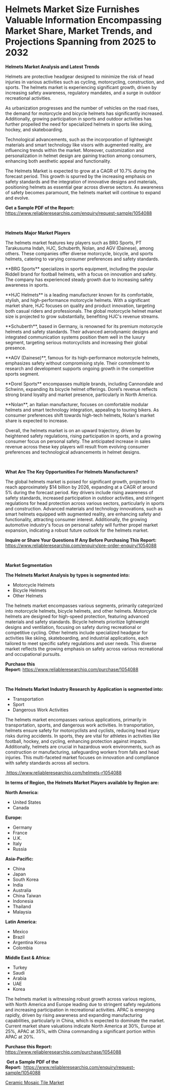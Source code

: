 <p><h1>Helmets Market Size Furnishes Valuable Information Encompassing Market Share, Market Trends, and Projections Spanning from 2025 to 2032</h1></p><p><strong>Helmets Market Analysis and Latest Trends</strong></p>
<p><p>Helmets are protective headgear designed to minimize the risk of head injuries in various activities such as cycling, motorcycling, construction, and sports. The helmets market is experiencing significant growth, driven by increasing safety awareness, regulatory mandates, and a surge in outdoor recreational activities.</p><p>As urbanization progresses and the number of vehicles on the road rises, the demand for motorcycle and bicycle helmets has significantly increased. Additionally, growing participation in sports and outdoor activities has further propelled the need for specialized helmets in sports like skiing, hockey, and skateboarding. </p><p>Technological advancements, such as the incorporation of lightweight materials and smart technology like visors with augmented reality, are influencing trends within the market. Moreover, customization and personalization in helmet design are gaining traction among consumers, enhancing both aesthetic appeal and functionality.</p><p>The Helmets Market is expected to grow at a CAGR of 10.7% during the forecast period. This growth is spurred by the increasing emphasis on safety standards and the integration of innovative designs and materials, positioning helmets as essential gear across diverse sectors. As awareness of safety becomes paramount, the helmets market will continue to expand and evolve.</p></p>
<p><strong>Get a Sample PDF of the Report:&nbsp;</strong> <a href="https://www.reliableresearchiq.com/enquiry/request-sample/1054088?utm_campaign=2224&utm_medium=2&utm_source=Github&utm_content=ia&utm_term=06022025&utm_id=helmets">https://www.reliableresearchiq.com/enquiry/request-sample/1054088</a></p>
<p>&nbsp;</p>
<p><strong>Helmets Major Market Players</strong></p>
<p><p>The helmets market features key players such as BRG Sports, PT Tarakusuma Indah, HJC, Schuberth, Nolan, and AGV (Dainese), among others. These companies offer diverse motorcycle, bicycle, and sports helmets, catering to varying consumer preferences and safety standards.</p><p>**BRG Sports** specializes in sports equipment, including the popular Riddell brand for football helmets, with a focus on innovation and safety. The company has experienced steady growth due to increasing safety awareness in sports.</p><p>**HJC Helmets** is a leading manufacturer known for its comfortable, stylish, and high-performance motorcycle helmets. With a significant market share, HJC focuses on quality and product innovation, targeting both casual riders and professionals. The global motorcycle helmet market size is projected to grow substantially, benefiting HJC's revenue streams.</p><p>**Schuberth**, based in Germany, is renowned for its premium motorcycle helmets and safety standards. Their advanced aerodynamic designs and integrated communication systems position them well in the luxury segment, targeting serious motorcyclists and increasing their global presence.</p><p>**AGV (Dainese)**, famous for its high-performance motorcycle helmets, emphasizes safety without compromising style. Their commitment to research and development supports ongoing growth in the competitive sports segment.</p><p>**Dorel Sports** encompasses multiple brands, including Cannondale and Schwinn, expanding its bicycle helmet offerings. Dorel’s revenue reflects strong brand loyalty and market presence, particularly in North America.</p><p>**Nolan**, an Italian manufacturer, focuses on comfortable modular helmets and smart technology integration, appealing to touring bikers. As consumer preferences shift towards high-tech helmets, Nolan's market share is expected to increase.</p><p>Overall, the helmets market is on an upward trajectory, driven by heightened safety regulations, rising participation in sports, and a growing consumer focus on personal safety. The anticipated increase in sales revenue across these key players will result from evolving consumer preferences and technological advancements in helmet designs.</p></p>
<p>&nbsp;</p>
<p><strong>What Are The Key Opportunities For Helmets Manufacturers?</strong></p>
<p><p>The global helmets market is poised for significant growth, projected to reach approximately $14 billion by 2026, expanding at a CAGR of around 5% during the forecast period. Key drivers include rising awareness of safety standards, increased participation in outdoor activities, and stringent regulations for head protection across various sectors, particularly in sports and construction. Advanced materials and technology innovations, such as smart helmets equipped with augmented reality, are enhancing safety and functionality, attracting consumer interest. Additionally, the growing automotive industry's focus on personal safety will further propel market expansion, indicating a robust future outlook for the helmets market.</p></p>
<p><strong>Inquire or Share Your Questions If Any Before Purchasing This Report:</strong> <a href="https://www.reliableresearchiq.com/enquiry/pre-order-enquiry/1054088?utm_campaign=2224&utm_medium=2&utm_source=Github&utm_content=ia&utm_term=06022025&utm_id=helmets">https://www.reliableresearchiq.com/enquiry/pre-order-enquiry/1054088</a></p>
<p>&nbsp;</p>
<p><strong>Market Segmentation</strong></p>
<p><strong>The Helmets Market Analysis by types is segmented into:</strong></p>
<p><ul><li>Motorcycle Helmets</li><li>Bicycle Helmets</li><li>Other Helmets</li></ul></p>
<p><p>The helmets market encompasses various segments, primarily categorized into motorcycle helmets, bicycle helmets, and other helmets. Motorcycle helmets are designed for high-speed protection, featuring advanced materials and safety standards. Bicycle helmets prioritize lightweight designs and ventilation, focusing on safety during recreational or competitive cycling. Other helmets include specialized headgear for activities like skiing, skateboarding, and industrial applications, each tailored to meet specific safety regulations and user needs. This diverse market reflects the growing emphasis on safety across various recreational and occupational pursuits.</p></p>
<p><strong>Purchase this Report:&nbsp;</strong><a href="https://www.reliableresearchiq.com/purchase/1054088?utm_campaign=2224&utm_medium=2&utm_source=Github&utm_content=ia&utm_term=06022025&utm_id=helmets">https://www.reliableresearchiq.com/purchase/1054088</a></p>
<p>&nbsp;</p>
<p><strong>The Helmets Market Industry Research by Application is segmented into:</strong></p>
<p><ul><li>Transportation</li><li>Sport</li><li>Dangerous Work Activities</li></ul></p>
<p><p>The helmets market encompasses various applications, primarily in transportation, sports, and dangerous work activities. In transportation, helmets ensure safety for motorcyclists and cyclists, reducing head injury risks during accidents. In sports, they are vital for athletes in activities like football, hockey, and cycling, enhancing protection against impacts. Additionally, helmets are crucial in hazardous work environments, such as construction or manufacturing, safeguarding workers from falls and head injuries. This multi-faceted market focuses on innovation and compliance with safety standards across all sectors.</p></p>
<p><a href="https://www.reliableresearchiq.com/helmets-r1054088?utm_campaign=2224&utm_medium=2&utm_source=Github&utm_content=ia&utm_term=06022025&utm_id=helmets">&nbsp;https://www.reliableresearchiq.com/helmets-r1054088</a></p>
<p><strong>In terms of Region, the Helmets Market Players available by Region are:</strong></p>
<p>
    <p> <strong> North America: </strong>
        <ul>
            <li>United States</li>
            <li>Canada</li>
        </ul>
        </p> 
    <p> <strong> Europe: </strong>
        <ul>
            <li>Germany</li>
            <li>France</li>
            <li>U.K.</li>
            <li>Italy</li>
            <li>Russia</li>
        </ul>
        </p> 
    <p> <strong> Asia-Pacific: </strong>
        <ul>
            <li>China</li>
            <li>Japan</li>
            <li>South Korea</li>
            <li>India</li>
            <li>Australia</li>
            <li>China Taiwan</li>
            <li>Indonesia</li>
            <li>Thailand</li>
            <li>Malaysia</li>
        </ul>
        </p> 
    <p> <strong> Latin America: </strong>
        <ul>
            <li>Mexico</li>
            <li>Brazil</li>
            <li>Argentina Korea</li>
            <li>Colombia</li>
        </ul>
        </p> 
    <p> <strong> Middle East & Africa: </strong>
        <ul>
            <li>Turkey</li>
            <li>Saudi</li>
            <li>Arabia</li>
            <li>UAE</li>
            <li>Korea</li>
        </ul>
    </p>
    </p>
<p><p>The helmets market is witnessing robust growth across various regions, with North America and Europe leading due to stringent safety regulations and increasing participation in recreational activities. APAC is emerging rapidly, driven by rising awareness and expanding manufacturing capabilities, particularly in China, which is expected to dominate the market. Current market share valuations indicate North America at 30%, Europe at 25%, APAC at 35%, with China commanding a significant portion within APAC at 20%.</p></p>
<p><strong>Purchase this Report: </strong><a href="https://www.reliableresearchiq.com/purchase/1054088?utm_campaign=2224&utm_medium=2&utm_source=Github&utm_content=ia&utm_term=06022025&utm_id=helmets">https://www.reliableresearchiq.com/purchase/1054088</a></p>
<p>&nbsp;<strong>Get a Sample PDF of the Report:&nbsp;&nbsp;</strong><a href="https://www.reliableresearchiq.com/enquiry/request-sample/1054088?utm_campaign=2224&utm_medium=2&utm_source=Github&utm_content=ia&utm_term=06022025&utm_id=helmets">https://www.reliableresearchiq.com/enquiry/request-sample/1054088</a></p>
<p><strong></strong></p>
<p><p><a href="https://github.com/gerdabatiskzv9/Market-Research-Report-List-1/blob/main/ceramic-mosaic-tile-market.md?utm_campaign=2224&utm_medium=2&utm_source=Github&utm_content=ia&utm_term=06022025&utm_id=helmets">Ceramic Mosaic Tile Market</a></p></p>